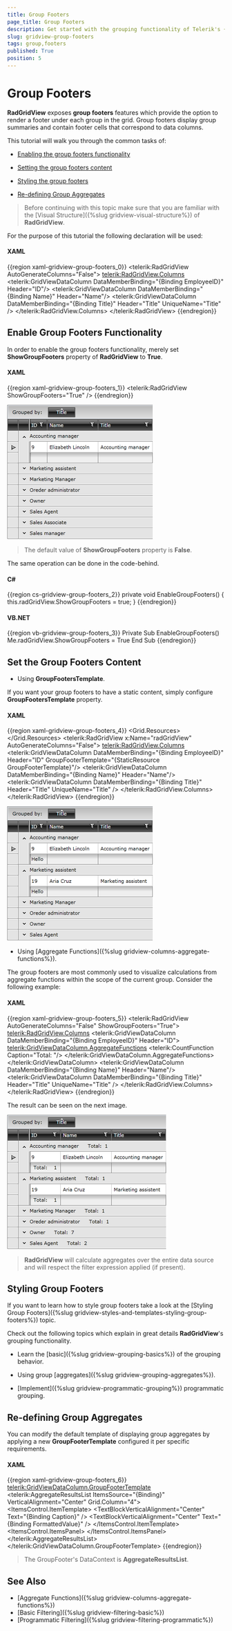 ```yaml
---
title: Group Footers
page_title: Group Footers
description: Get started with the grouping functionality of Telerik's {{ site.framework_name }} DataGrid which that allows you to render a footer under each group in the grid.
slug: gridview-group-footers
tags: group,footers
published: True
position: 5
---
```


# Group Footers

__RadGridView__ exposes __group footers__ features which provide the option to render a footer under each group in the grid. Group footers display group summaries and contain footer cells that correspond to data columns.

This tutorial will walk you through the common tasks of:

* [Enabling the group footers functionality](#enable-group-footers-functionality)

* [Setting the group footers content](#set-the-group-footers-content)

* [Styling the group footers](#styling-group-footers)

* [Re-defining Group Aggregates](#re-defining-group-aggregates)

>Before continuing with this topic make sure that you are familiar with the [Visual Structure]({%slug gridview-visual-structure%}) of __RadGridView__.

For the purpose of this tutorial the following declaration will be used:

#### __XAML__
{{region xaml-gridview-group-footers_0}}
	<telerik:RadGridView AutoGenerateColumns="False">
	    <telerik:RadGridView.Columns>
	        <telerik:GridViewDataColumn DataMemberBinding="{Binding EmployeeID}"
	                                Header="ID"/>
	        <telerik:GridViewDataColumn DataMemberBinding="{Binding Name}"
	                                Header="Name"/>
	        <telerik:GridViewDataColumn DataMemberBinding="{Binding Title}"
	                                Header="Title"
	                                UniqueName="Title" />
	    </telerik:RadGridView.Columns>
	</telerik:RadGridView>
{{endregion}}

## Enable Group Footers Functionality

In order to enable the group footers functionality, merely set __ShowGroupFooters__ property of __RadGridView__ to __True__.

#### __XAML__
{{region xaml-gridview-group-footers_1}}
	<telerik:RadGridView ShowGroupFooters="True" />
{{endregion}}

![](images/RadGridView_Grouping_GroupFooters_010.png)

>The default value of __ShowGroupFooters__ property is __False__.

The same operation can be done in the code-behind.

#### __C#__
{{region cs-gridview-group-footers_2}}
	private void EnableGroupFooters()
	{
	    this.radGridView.ShowGroupFooters = true;
	}
{{endregion}}

#### __VB.NET__
{{region vb-gridview-group-footers_3}}
	Private Sub EnableGroupFooters()
	    Me.radGridView.ShowGroupFooters = True
	End Sub
{{endregion}}

## Set the Group Footers Content

* Using __GroupFootersTemplate__.

If you want your group footers to have a static content, simply configure __GroupFootersTemplate__ property.

#### __XAML__
{{region xaml-gridview-group-footers_4}}
	<Grid.Resources>
	    <DataTemplate x:Key="GroupFooterTemplate">
	        <TextBlock Text="Hello"/>
	    </DataTemplate>
	</Grid.Resources>
	<Grid x:Name="LayoutRoot" Background="White">
	    <telerik:RadGridView x:Name="radGridView" AutoGenerateColumns="False">
	        <telerik:RadGridView.Columns>
	            <telerik:GridViewDataColumn DataMemberBinding="{Binding EmployeeID}" Header="ID"     GroupFooterTemplate="{StaticResource GroupFooterTemplate}"/>
	            <telerik:GridViewDataColumn DataMemberBinding="{Binding Name}" Header="Name"/>
	            <telerik:GridViewDataColumn DataMemberBinding="{Binding Title}" Header="Title" UniqueName="Title" />
	        </telerik:RadGridView.Columns>
	    </telerik:RadGridView>
	</Grid>
{{endregion}}

![](images/RadGridView_Grouping_GroupFooters_020.png)

* Using [Aggregate Functions]({%slug gridview-columns-aggregate-functions%}).

The group footers are most commonly used to visualize calculations from aggregate functions within the scope of the current group. Consider the following example:

#### __XAML__
{{region xaml-gridview-group-footers_5}}
	<telerik:RadGridView AutoGenerateColumns="False" ShowGroupFooters="True">
	    <telerik:RadGridView.Columns>
	        <telerik:GridViewDataColumn DataMemberBinding="{Binding EmployeeID}" Header="ID">
	            <telerik:GridViewDataColumn.AggregateFunctions>
	                <telerik:CountFunction Caption="Total: "/>
	            </telerik:GridViewDataColumn.AggregateFunctions>
	        </telerik:GridViewDataColumn>
	        <telerik:GridViewDataColumn DataMemberBinding="{Binding Name}" Header="Name"/>
	        <telerik:GridViewDataColumn DataMemberBinding="{Binding Title}" Header="Title" UniqueName="Title" />
	    </telerik:RadGridView.Columns>
	</telerik:RadGridView>
{{endregion}}

The result can be seen on the next image.

![](images/RadGridView_Grouping_GroupFooters_030.png)

>__RadGridView__ will calculate aggregates over the entire data source and will respect the filter expression applied (if present).

## Styling Group Footers

If you want to learn how to style group footers take a look at the [Styling Group Footers]({%slug gridview-styles-and-templates-styling-group-footers%}) topic.

Check out the following topics which explain in great details __RadGridView__'s grouping functionality.

* Learn the [basic]({%slug gridview-grouping-basics%}) of the grouping behavior.

* Using group [aggregates]({%slug gridview-grouping-aggregates%}).

* [Implement]({%slug gridview-programmatic-grouping%}) programmatic grouping.

## Re-defining Group Aggregates

You can modify the default template of displaying group aggregates by applying a new __GroupFooterTemplate__ configured it per specific requirements.

#### __XAML__
{{region xaml-gridview-group-footers_6}}
	<telerik:GridViewDataColumn.GroupFooterTemplate>
	    <DataTemplate>
	        <StackPanel Orientation="Vertical"
	                    Margin="0,10">
	            <TextBlock Text="Custom footer with aggregates:"
	                       Margin="0,0,0,2" />
	            <telerik:AggregateResultsList ItemsSource="{Binding}"
	                                          VerticalAlignment="Center"
	                                          Grid.Column="4">
	                <ItemsControl.ItemTemplate>
	                    <DataTemplate>
	                        <StackPanel Orientation="Horizontal"
	                                    VerticalAlignment="Center">
	                            <TextBlockVerticalAlignment="Center"
	                                       Text="{Binding Caption}" />
	                            <TextBlockVerticalAlignment="Center"
	                                       Text="{Binding FormattedValue}" />
	                        </StackPanel>
	                    </DataTemplate>
	                </ItemsControl.ItemTemplate>
	                <ItemsControl.ItemsPanel>
	                    <ItemsPanelTemplate>
	                        <StackPanel Orientation="Vertical" />
	                    </ItemsPanelTemplate>
	                </ItemsControl.ItemsPanel>
	            </telerik:AggregateResultsList>
	        </StackPanel>
	    </DataTemplate>
	</telerik:GridViewDataColumn.GroupFooterTemplate>
{{endregion}}

> The GroupFooter's DataContext is __AggregateResultsList__.

## See Also
 * [Aggregate Functions]({%slug gridview-columns-aggregate-functions%})
 * [Basic Filtering]({%slug gridview-filtering-basic%})
 * [Programmatic Filtering]({%slug gridview-filtering-programmatic%})
